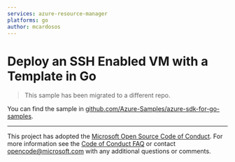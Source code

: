 ```yaml
---
services: azure-resource-manager
platforms: go
author: mcardosos
---
```


# Deploy an SSH Enabled VM with a Template in Go

> This sample has been migrated to a different repo.

You can find the sample in [github.com/Azure-Samples/azure-sdk-for-go-samples](https://github.com/Azure-Samples/azure-sdk-for-go-samples/tree/master/resources).

***

This project has adopted the [Microsoft Open Source Code of Conduct](https://opensource.microsoft.com/codeofconduct/). For more information see the [Code of Conduct FAQ](https://opensource.microsoft.com/codeofconduct/faq/) or contact [opencode@microsoft.com](mailto:opencode@microsoft.com) with any additional questions or comments.